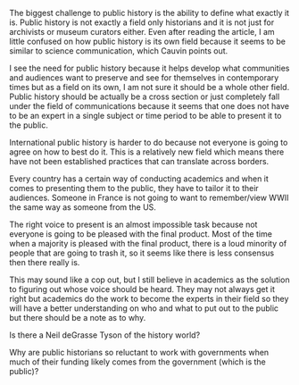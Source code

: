 The biggest challenge to public history is the ability to define what exactly it is. Public history is not exactly a field only historians and it is not just for archivists or museum curators either. Even after reading the article, I am little confused on how public history is its own field because it seems to be similar to science communication, which Cauvin points out.

I see the need for public history because it helps develop what communities and audiences want to preserve and see for themselves in contemporary times but as a field on its own, I am not sure it should be a whole other field. Public history should be actually be a cross section or just completely fall under the field of communications because it seems that one does not have to be an expert in a single subject or time period to be able to present it to the public.

International public history is harder to do because not everyone is going to agree on how to best do it. This is a relatively new field which means there have not been established practices that can translate across borders. 

Every country has a certain way of conducting academics and when it comes to presenting them to the public, they have to tailor it to their audiences. Someone in France is not going to want to remember/view WWII the same way as someone from the US.

The right voice to present is an almost impossible task because not everyone is going to be pleased with the final product. Most of the time when a majority is pleased with the final product, there is a loud minority of people that are going to trash it, so it seems like there is less consensus then there really is.

This may sound like a cop out, but I still believe in academics as the solution to figuring out whose voice should be heard. They may not always get it right but academics do the work to become the experts in their field so they will have a better understanding on who and what to put out to the public but there should be a note as to why.

Is there a Neil deGrasse Tyson of the history world?

Why are public historians so reluctant to work with governments when much of their funding likely comes from the government (which is the public)?
